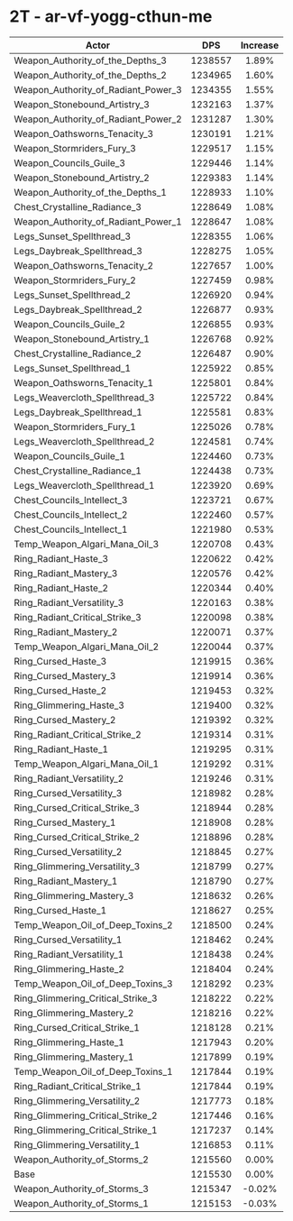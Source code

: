 # 2T - ar-vf-yogg-cthun-me
| Actor | DPS | Increase |
|---|:---:|:---:|
|Weapon_Authority_of_the_Depths_3|1238557|1.89%|
|Weapon_Authority_of_the_Depths_2|1234965|1.60%|
|Weapon_Authority_of_Radiant_Power_3|1234355|1.55%|
|Weapon_Stonebound_Artistry_3|1232163|1.37%|
|Weapon_Authority_of_Radiant_Power_2|1231287|1.30%|
|Weapon_Oathsworns_Tenacity_3|1230191|1.21%|
|Weapon_Stormriders_Fury_3|1229517|1.15%|
|Weapon_Councils_Guile_3|1229446|1.14%|
|Weapon_Stonebound_Artistry_2|1229383|1.14%|
|Weapon_Authority_of_the_Depths_1|1228933|1.10%|
|Chest_Crystalline_Radiance_3|1228649|1.08%|
|Weapon_Authority_of_Radiant_Power_1|1228647|1.08%|
|Legs_Sunset_Spellthread_3|1228355|1.06%|
|Legs_Daybreak_Spellthread_3|1228275|1.05%|
|Weapon_Oathsworns_Tenacity_2|1227657|1.00%|
|Weapon_Stormriders_Fury_2|1227459|0.98%|
|Legs_Sunset_Spellthread_2|1226920|0.94%|
|Legs_Daybreak_Spellthread_2|1226877|0.93%|
|Weapon_Councils_Guile_2|1226855|0.93%|
|Weapon_Stonebound_Artistry_1|1226768|0.92%|
|Chest_Crystalline_Radiance_2|1226487|0.90%|
|Legs_Sunset_Spellthread_1|1225922|0.85%|
|Weapon_Oathsworns_Tenacity_1|1225801|0.84%|
|Legs_Weavercloth_Spellthread_3|1225722|0.84%|
|Legs_Daybreak_Spellthread_1|1225581|0.83%|
|Weapon_Stormriders_Fury_1|1225026|0.78%|
|Legs_Weavercloth_Spellthread_2|1224581|0.74%|
|Weapon_Councils_Guile_1|1224460|0.73%|
|Chest_Crystalline_Radiance_1|1224438|0.73%|
|Legs_Weavercloth_Spellthread_1|1223920|0.69%|
|Chest_Councils_Intellect_3|1223721|0.67%|
|Chest_Councils_Intellect_2|1222460|0.57%|
|Chest_Councils_Intellect_1|1221980|0.53%|
|Temp_Weapon_Algari_Mana_Oil_3|1220708|0.43%|
|Ring_Radiant_Haste_3|1220622|0.42%|
|Ring_Radiant_Mastery_3|1220576|0.42%|
|Ring_Radiant_Haste_2|1220344|0.40%|
|Ring_Radiant_Versatility_3|1220163|0.38%|
|Ring_Radiant_Critical_Strike_3|1220098|0.38%|
|Ring_Radiant_Mastery_2|1220071|0.37%|
|Temp_Weapon_Algari_Mana_Oil_2|1220044|0.37%|
|Ring_Cursed_Haste_3|1219915|0.36%|
|Ring_Cursed_Mastery_3|1219914|0.36%|
|Ring_Cursed_Haste_2|1219453|0.32%|
|Ring_Glimmering_Haste_3|1219400|0.32%|
|Ring_Cursed_Mastery_2|1219392|0.32%|
|Ring_Radiant_Critical_Strike_2|1219314|0.31%|
|Ring_Radiant_Haste_1|1219295|0.31%|
|Temp_Weapon_Algari_Mana_Oil_1|1219292|0.31%|
|Ring_Radiant_Versatility_2|1219246|0.31%|
|Ring_Cursed_Versatility_3|1218982|0.28%|
|Ring_Cursed_Critical_Strike_3|1218944|0.28%|
|Ring_Cursed_Mastery_1|1218908|0.28%|
|Ring_Cursed_Critical_Strike_2|1218896|0.28%|
|Ring_Cursed_Versatility_2|1218845|0.27%|
|Ring_Glimmering_Versatility_3|1218799|0.27%|
|Ring_Radiant_Mastery_1|1218790|0.27%|
|Ring_Glimmering_Mastery_3|1218632|0.26%|
|Ring_Cursed_Haste_1|1218627|0.25%|
|Temp_Weapon_Oil_of_Deep_Toxins_2|1218500|0.24%|
|Ring_Cursed_Versatility_1|1218462|0.24%|
|Ring_Radiant_Versatility_1|1218438|0.24%|
|Ring_Glimmering_Haste_2|1218404|0.24%|
|Temp_Weapon_Oil_of_Deep_Toxins_3|1218292|0.23%|
|Ring_Glimmering_Critical_Strike_3|1218222|0.22%|
|Ring_Glimmering_Mastery_2|1218216|0.22%|
|Ring_Cursed_Critical_Strike_1|1218128|0.21%|
|Ring_Glimmering_Haste_1|1217943|0.20%|
|Ring_Glimmering_Mastery_1|1217899|0.19%|
|Temp_Weapon_Oil_of_Deep_Toxins_1|1217844|0.19%|
|Ring_Radiant_Critical_Strike_1|1217844|0.19%|
|Ring_Glimmering_Versatility_2|1217773|0.18%|
|Ring_Glimmering_Critical_Strike_2|1217446|0.16%|
|Ring_Glimmering_Critical_Strike_1|1217237|0.14%|
|Ring_Glimmering_Versatility_1|1216853|0.11%|
|Weapon_Authority_of_Storms_2|1215560|0.00%|
|Base|1215530|0.00%|
|Weapon_Authority_of_Storms_3|1215347|-0.02%|
|Weapon_Authority_of_Storms_1|1215153|-0.03%|
